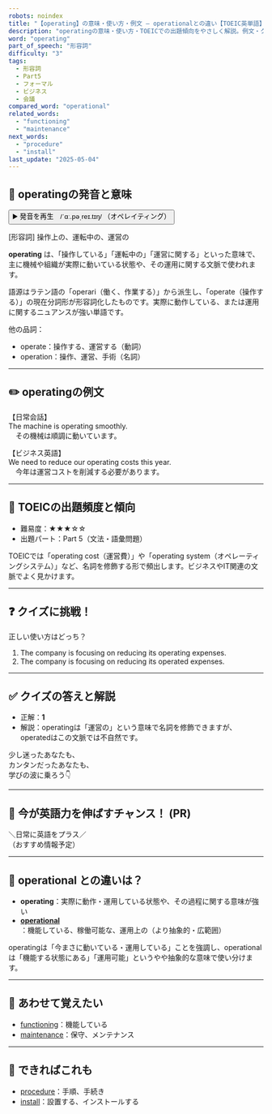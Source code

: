 ```yaml
---
robots: noindex
title: "【operating】の意味・使い方・例文 ― operationalとの違い【TOEIC英単語】"
description: "operatingの意味・使い方・TOEICでの出題傾向をやさしく解説。例文・クイズ付きでoperationalとの違いもわかりやすく学べます。"
word: "operating"
part_of_speech: "形容詞"
difficulty: "3"
tags:
  - 形容詞
  - Part5
  - フォーマル
  - ビジネス
  - 会議
compared_word: "operational"
related_words:
  - "functioning"
  - "maintenance"
next_words:
  - "procedure"
  - "install"
last_update: "2025-05-04"
---
```


## 🔰 operatingの発音と意味

<button class="play-audio" onclick="playTTS('operating')">
  <span class="play-audio-main">
    ▶️ 発音を再生　/ˈɑː.pəˌreɪ.tɪŋ/
  </span>
  <span class="play-audio-sub">
    （オペレイティング）
  </span>
</button>

[形容詞] 操作上の、運転中の、運営の

**operating** は、「操作している」「運転中の」「運営に関する」といった意味で、主に機械や組織が実際に動いている状態や、その運用に関する文脈で使われます。

語源はラテン語の「operari（働く、作業する）」から派生し、「operate（操作する）」の現在分詞形が形容詞化したものです。実際に動作している、または運用に関するニュアンスが強い単語です。

他の品詞：  
- operate：操作する、運営する（動詞）
- operation：操作、運営、手術（名詞）

---

## ✏️ operatingの例文

【日常会話】  
The machine is operating smoothly.  
　その機械は順調に動いています。

【ビジネス英語】  
We need to reduce our operating costs this year.  
　今年は運営コストを削減する必要があります。

---

## 🎯 TOEICの出題頻度と傾向

- 難易度：★★★☆☆
- 出題パート：Part 5（文法・語彙問題）

TOEICでは「operating cost（運営費）」や「operating system（オペレーティングシステム）」など、名詞を修飾する形で頻出します。ビジネスやIT関連の文脈でよく見かけます。

---

## ❓ クイズに挑戦！

正しい使い方はどっち？

1. The company is focusing on reducing its operating expenses.  
2. The company is focusing on reducing its operated expenses.

---

## ✅ クイズの答えと解説

- 正解：**1**
- 解説：operatingは「運営の」という意味で名詞を修飾できますが、operatedはこの文脈では不自然です。

少し迷ったあなたも、  
カンタンだったあなたも、  
学びの波に乗ろう👇️

---

## 🚀 今が英語力を伸ばすチャンス！ (PR)

<div class="info-center">
＼日常に英語をプラス／<br>  
（おすすめ情報予定）
</div>

---

## 🤔  operational との違いは？

- **operating**：実際に動作・運用している状態や、その過程に関する意味が強い
- **[operational](/operational)**：機能している、稼働可能な、運用上の（より抽象的・広範囲）

operatingは「今まさに動いている・運用している」ことを強調し、operationalは「機能する状態にある」「運用可能」というやや抽象的な意味で使い分けます。

---

## 🧩 あわせて覚えたい

- [functioning](/functioning)：機能している
- [maintenance](/maintenance)：保守、メンテナンス

---

## 📖 できればこれも

- [procedure](/procedure)：手順、手続き
- [install](/install)：設置する、インストールする

<!-- cvid: aid01_bid23 -->
